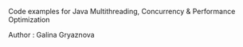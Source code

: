 Code examples for Java Multithreading, Concurrency & Performance Optimization

Author : Galina Gryaznova
